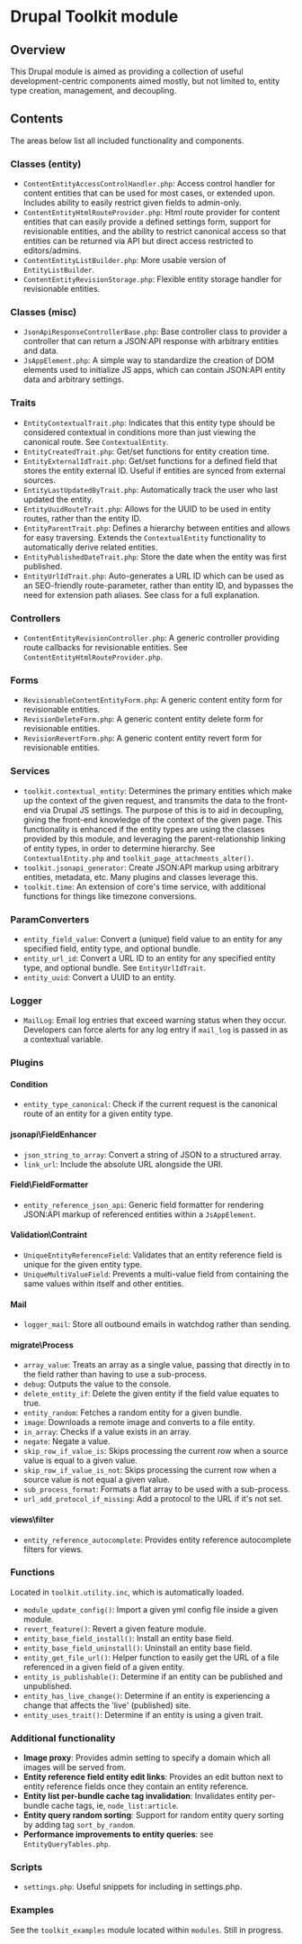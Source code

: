 # Drupal Toolkit module

## Overview

This Drupal module is aimed as providing a collection of useful development-centric components aimed mostly, but not limited to, entity type creation, management, and decoupling.

## Contents

The areas below list all included functionality and components.

### Classes (entity)

- `ContentEntityAccessControlHandler.php`: Access control handler for content entities that can be used for most cases, or extended upon. Includes ability to easily restrict given fields to admin-only.
- `ContentEntityHtmlRouteProvider.php`: Html route provider for content entities that can easily provide a defined settings form, support for revisionable entities, and the ability to restrict canonical access so that entities can be returned via API but direct access restricted to editors/admins.
- `ContentEntityListBuilder.php`: More usable version of `EntityListBuilder`.
- `ContentEntityRevisionStorage.php`: Flexible entity storage handler for revisionable entities.

### Classes (misc)

- `JsonApiResponseControllerBase.php`: Base controller class to provider a controller that can return a JSON:API response with arbitrary entities and data.
- `JsAppElement.php`: A simple way to standardize the creation of DOM elements used to initialize JS apps, which can contain JSON:API entity data and arbitrary settings.

### Traits

- `EntityContextualTrait.php`: Indicates that this entity type should be considered contextual in conditions more than just viewing the canonical route. See `ContextualEntity`.
- `EntityCreatedTrait.php`: Get/set functions for entity creation time.
- `EntityExternalIdTrait.php`: Get/set functions for a defined field that stores the entity external ID. Useful if entities are synced from external sources.
- `EntityLastUpdatedByTrait.php`: Automatically track the user who last updated the entity.
- `EntityUuidRouteTrait.php`: Allows for the UUID to be used in entity routes, rather than the entity ID.
- `EntityParentTrait.php`: Defines a hierarchy between entities and allows for easy traversing. Extends the `ContextualEntity` functionality to automatically derive related entities.
- `EntityPublishedDateTrait.php`: Store the date when the entity was first published.
- `EntityUrlIdTrait.php`: Auto-generates a URL ID which can be used as an SEO-friendly route-parameter, rather than entity ID, and bypasses the need for extension path aliases. See class for a full explanation.

### Controllers

- `ContentEntityRevisionController.php`: A generic controller providing route callbacks for revisionable entities. See `ContentEntityHtmlRouteProvider.php`.

### Forms

- `RevisionableContentEntityForm.php`: A generic content entity form for revisionable entities.
- `RevisionDeleteForm.php`: A generic content entity delete form for revisionable entities.
- `RevisionRevertForm.php`: A generic content entity revert form for revisionable entities.

### Services

- `toolkit.contextual_entity`: Determines the primary entities which make up the context of the given request, and transmits the data to the front-end via Drupal JS settings. The purpose of this is to aid in decoupling, giving the front-end knowledge of the context of the given page. This functionality is enhanced if the entity types are using the classes provided by this module, and leveraging the parent-relationship linking of entity types, in order to determine hierarchy. See `ContextualEntity.php` and `toolkit_page_attachments_alter()`.
- `toolkit.jsonapi_generator`: Create JSON:API markup using arbitrary entities, metadata, etc. Many plugins and classes leverage this.
- `toolkit.time`: An extension of core's time service, with additional functions for things like timezone conversions.

### ParamConverters

- `entity_field_value`: Convert a (unique) field value to an entity for any specified field, entity type, and optional bundle.
- `entity_url_id`: Convert a URL ID to an entity for any specified entity type, and optional bundle. See `EntityUrlIdTrait`.
- `entity_uuid`: Convert a UUID to an entity.

### Logger

- `MailLog`: Email log entries that exceed warning status when they occur. Developers can force alerts for any log entry if `mail_log` is passed in as a contextual variable.

### Plugins

#### Condition

- `entity_type_canonical`: Check if the current request is the canonical route of an entity for a given entity type.

#### jsonapi\FieldEnhancer

- `json_string_to_array`: Convert a string of JSON to a structured array.
- `link_url`: Include the absolute URL alongside the URI.

#### Field\FieldFormatter

- `entity_reference_json_api`: Generic field formatter for rendering JSON:API markup of referenced entities within a `JsAppElement`.

#### Validation\Contraint

- `UniqueEntityReferenceField`: Validates that an entity reference field is unique for the given entity type.
- `UniqueMultiValueField`: Prevents a multi-value field from containing the same values within itself and other entities.

#### Mail

- `logger_mail`: Store all outbound emails in watchdog rather than sending.

#### migrate\Process

- `array_value`: Treats an array as a single value, passing that directly in to the field rather than having to use a sub-process.
- `debug`: Outputs the value to the console.
- `delete_entity_if`: Delete the given entity if the field value equates to true.
- `entity_random`: Fetches a random entity for a given bundle.
- `image`: Downloads a remote image and converts to a file entity.
- `in_array`: Checks if a value exists in an array.
- `negate`: Negate a value.
- `skip_row_if_value_is`: Skips processing the current row when a source value is equal to a given value.
- `skip_row_if_value_is_not`: Skips processing the current row when a source value is not equal a given value.
- `sub_process_format`: Formats a flat array to be used with a sub-process.
- `url_add_protocol_if_missing`: Add a protocol to the URL if it's not set.

#### views\filter

- `entity_reference_autocomplete`: Provides entity reference autocomplete filters for views.

### Functions

Located in `toolkit.utility.inc`, which is automatically loaded.

- `module_update_config()`: Import a given yml config file inside a given module.
- `revert_feature()`: Revert a given feature module.
- `entity_base_field_install()`: Install an entity base field.
- `entity_base_field_uninstall()`: Uninstall an entity base field.
- `entity_get_file_url()`: Helper function to easily get the URL of a file referenced in a given field of a given entity.
- `entity_is_publishable()`: Determine if an entity can be published and unpublished.
- `entity_has_live_change()`: Determine if an entity is experiencing a change that affects the 'live' (published) site.
- `entity_uses_trait()`: Determine if an entity is using a given trait.

### Additional functionality

- **Image proxy**: Provides admin setting to specify a domain which all images will be served from.
- **Entity reference field entity edit links**: Provides an edit button next to entity reference fields once they contain an entity reference.
- **Entity list per-bundle cache tag invalidation**: Invalidates entity per-bundle cache tags, ie, `node_list:article`.
- **Entity query random sorting**: Support for random entity query sorting by adding tag `sort_by_random`.
- **Performance improvements to entity queries**: see `EntityQueryTables.php`.

### Scripts

- `settings.php`: Useful snippets for including in settings.php.

### Examples

See the `toolkit_examples` module located within `modules`. Still in progress.
